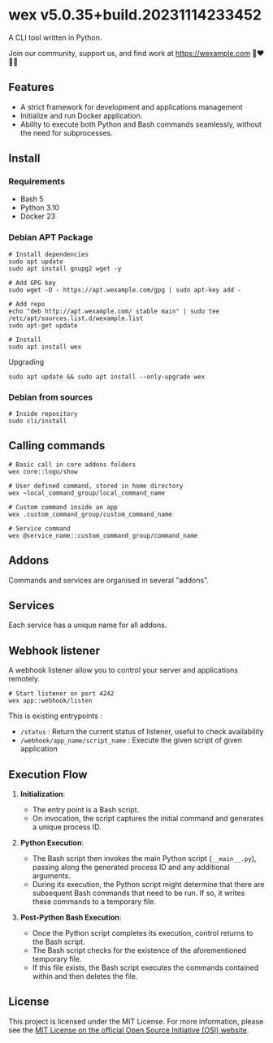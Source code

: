 # wex v5.0.35+build.20231114233452

A CLI tool written in Python.

Join our community, support us, and find work at https://wexample.com 🤝❤️👨‍💻

## Features

 - A strict framework for development and applications management
 - Initialize and run Docker application. 
 - Ability to execute both Python and Bash commands seamlessly, without the need for subprocesses.

## Install

### Requirements

 - Bash 5
 - Python 3.10
 - Docker 23

### Debian APT Package

    # Install dependencies
    sudo apt update
    sudo apt install gnupg2 wget -y
    
    # Add GPG key
    sudo wget -O - https://apt.wexample.com/gpg | sudo apt-key add -
    
    # Add repo
    echo "deb http://apt.wexample.com/ stable main" | sudo tee /etc/apt/sources.list.d/wexample.list
    sudo apt-get update
    
    # Install
    sudo apt install wex

Upgrading

    sudo apt update && sudo apt install --only-upgrade wex

### Debian from sources

    # Inside repository
    sudo cli/install

## Calling commands

    # Basic call in core addons folders
    wex core::logo/show

    # User defined command, stored in home directory
    wex ~local_command_group/local_command_name

    # Custom command inside an app
    wex .custom_command_group/custom_command_name

    # Service command
    wex @service_name::custom_command_group/command_name

## Addons

Commands and services are organised in several "addons".

## Services

Each service has a unique name for all addons.

## Webhook listener

A webhook listener allow you to control your server and applications remotely.

    # Start listener on port 4242
    wex app::webhook/listen 

This is existing entrypoints :

- `/status` : Return the current status of listener, useful to check availability
- `/webhook/app_name/script_name` : Execute the given script of given application

## Execution Flow

1. **Initialization**:
    - The entry point is a Bash script.
    - On invocation, the script captures the initial command and generates a unique process ID.

2. **Python Execution**:
    - The Bash script then invokes the main Python script (`__main__.py`), passing along the generated process ID and
      any additional arguments.
    - During its execution, the Python script might determine that there are subsequent Bash commands that need to be
      run. If so, it writes these commands to a temporary file.

3. **Post-Python Bash Execution**:
    - Once the Python script completes its execution, control returns to the Bash script.
    - The Bash script checks for the existence of the aforementioned temporary file.
    - If this file exists, the Bash script executes the commands contained within and then deletes the file.

## License

This project is licensed under the MIT License. For more information, please see
the [MIT License on the official Open Source Initiative (OSI) website](https://opensource.org/licenses/MIT).

